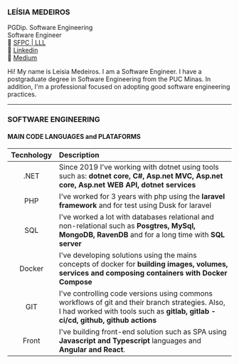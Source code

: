 ### LEÍSIA MEDEIROS
PGDip. Software Engineering  
Software Engineer  
:link: [SFPC | LLL](https://www.credly.com/users/leisia-medeiros/badges)  
:link: [Linkedin](https://www.linkedin.com/in/leisiamedeiros/)  
:link: [Medium](https://medium.com/@leisiamedeiros)  

Hi! My name is Leisia Medeiros. I am a Software Engineer. I have a postgraduate degree in Software Engineering from the PUC Minas. In addition, I'm a professional focused on adopting good software engineering practices.

---

### SOFTWARE ENGINEERING

#### MAIN CODE LANGUAGES and PLATAFORMS

| Tecnhology | Description |
| :---: | :----------- |
| .NET | Since 2019 I've working with dotnet using tools such as: **dotnet core, C#, Asp.net MVC, Asp.net core, Asp.net WEB API, dotnet services** |
| PHP | I've worked for 3 years with php using the **laravel framework** and for test using Dusk for laravel |
| SQL | I've worked a lot with databases relational and non-relational such as **Posgtres, MySql, MongoDB, RavenDB** and for a long time with **SQL server** |
| Docker | I've developing solutions using the mains concepts of docker for **building images, volumes, services and composing containers with Docker Compose** |
| GIT | I've controlling code versions using commons workflows of git and their branch strategies. Also, I had worked with tools such as **gitlab, gitlab - ci/cd, github, github actions** |
| Front | I've building front-end solution such as SPA using **Javascript and Typescript** languages and **Angular and React**. |
